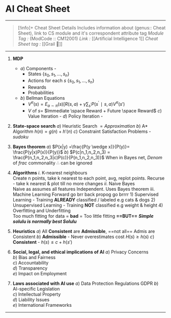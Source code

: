 # AI Cheat Sheet
---
> [!info]+ Cheat Sheet Details
> Includes information about (genus:: Cheat Sheet), link to CS module and it's correspondent attribute tag
> *Module Tag :* (ModCode :: CM12001) 
> *Link :* [[Artificial Intelligence 1]]
> *Cheat Sheet tag :* [[Grail 🩷]]

---

1. **MDP**
	- $a)$ Components - 
		- States $\{s_0,s_1,...,s_n\}$
		- Actions for each $s$ $\{s_0,s_1,...,s_n\}$
		- Rewards
		- Probabilities
    - $b)$ Bellman Equations 
	    - $V^π(s)=E_{a∼π}(s)​[R(s,a)+γ\sum_{s^′}{​P(s^′∣s,a)V^π(s′)}$
	    - $V$ of $s=$ $Immediate \space Reward + Future \space Reward$
    $c)$ Value Iteration - 
    $d)$ Policy Iteration - 
    
2. **State-space search** 
    $a)$ Heuristic Search $= Approximation$ 
    $b)$ A* Algorithm  $h(n) = g(n) + h'(n)$
    $c)$ Constraint Satisfaction Problems - $sudoku$

3. **Bayes theorem** 
    $a)$ $P(x|y) =\frac{P(y \wedge x)}{P(y)}= \frac{P(y|x)P(x)}{P(y)}$
	$b)$ $P(c|n_1,n_2,n_3) = \frac{P(n_1,n_2,n_3|c)P(c)}{P(n_1,n_2,n_3)}$
		When in Bayes net, $Denom$ of $frac$ commonality $\therefore$ can be ignored
	
4.  **Algorithms**
    $i.$ K-nearest neighbours  
		Create n points, take k nearest to each point, avg, replot points. Recurse - take k nearest & plot till no more changes 
    $ii.$ Naive Bayes  
	    Naive as assumes all features Independent. Uses Bayes theorem
    iii. Machine Learning 
     Forward go brr back propog go brrrr
    $1)$ Supervised Learning - Training **ALREADY** classified / labeled e.g cats & dogs 
    $2)$ Unsupervised Learning  - Training **NOT** classified e.g weight & height
    $4)$ Overfitting and Underfitting  
	    Too much fitting for data = **bad** = Too little fitting
		**==BUT==** ***Simple solulu is normally best Solulu***

5. **Heuristics** 
    $a)$ All **Consistent** are **Admissible**, ==not all== Admis are Consistent 
    $b)$ **Admissible** -  Never overestimates cost $H(s) \geq h(s)$
    $c)$ **Consistent** -   $h(s) \leq c + h(s')$

    
6. **Social, legal, and ethical implications of AI** 
	$a)$ Privacy Concerns  
    $b)$ Bias and Fairness  
    $c)$ Accountability  
    $d)$ Transparency  
    $e)$ Impact on Employment
    
7. **Laws associated with AI use** 
	$a)$ Data Protection Regulations  GDPR
    $b)$ AI-specific Legislation  
    $c)$ Intellectual Property  
    $d)$ Liability Issues  
    $e)$ International Frameworks

---